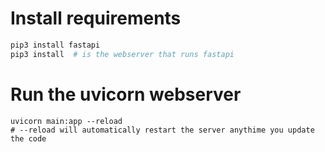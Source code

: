 # Install requirements
```bash
pip3 install fastapi
pip3 install  # is the webserver that runs fastapi
```
# Run the uvicorn webserver
```
uvicorn main:app --reload
# --reload will automatically restart the server anythime you update the code
```
